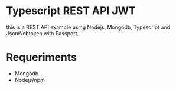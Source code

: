 # Typescript REST API JWT
this is a REST API example using Nodejs, Mongodb, Typescript and JsonWebtoken with Passport.

# Requeriments
* Mongodb
* Nodejs/npm